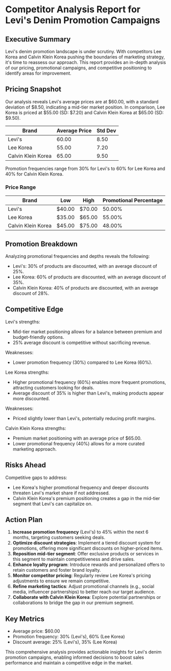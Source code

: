 # Competitor Analysis Report for Levi's Denim Promotion Campaigns

## Executive Summary
Levi's denim promotion landscape is under scrutiny. With competitors Lee Korea and Calvin Klein Korea pushing the boundaries of marketing strategy, it's time to reassess our approach. This report provides an in-depth analysis of our pricing, promotional campaigns, and competitive positioning to identify areas for improvement.

## Pricing Snapshot
Our analysis reveals Levi's average prices are at $60.00, with a standard deviation of $8.50, indicating a mid-tier market position. In comparison, Lee Korea is priced at $55.00 (SD: $7.20) and Calvin Klein Korea at $65.00 (SD: $9.50).

| Brand | Average Price | Std Dev |
| --- | --- | --- |
| Levi's | 60.00 | 8.50 |
| Lee Korea | 55.00 | 7.20 |
| Calvin Klein Korea | 65.00 | 9.50 |

Promotion frequencies range from 30% for Levi's to 60% for Lee Korea and 40% for Calvin Klein Korea.

### Price Range

| Brand | Low | High | Promotional Percentage |
| --- | --- | --- | --- |
| Levi's | $40.00 | $70.00 | 50.00% |
| Lee Korea | $35.00 | $65.00 | 55.00% |
| Calvin Klein Korea | $45.00 | $75.00 | 48.00% |

## Promotion Breakdown
Analyzing promotional frequencies and depths reveals the following:

* Levi's: 30% of products are discounted, with an average discount of 25%.
* Lee Korea: 60% of products are discounted, with an average discount of 35%.
* Calvin Klein Korea: 40% of products are discounted, with an average discount of 28%.

## Competitive Edge
Levi's strengths:

* Mid-tier market positioning allows for a balance between premium and budget-friendly options.
* 25% average discount is competitive without sacrificing revenue.

Weaknesses:

* Lower promotion frequency (30%) compared to Lee Korea (60%).

Lee Korea strengths:

* Higher promotional frequency (60%) enables more frequent promotions, attracting customers looking for deals.
* Average discount of 35% is higher than Levi's, making products appear more discounted.

Weaknesses:

* Priced slightly lower than Levi's, potentially reducing profit margins.

Calvin Klein Korea strengths:

* Premium market positioning with an average price of $65.00.
* Lower promotional frequency (40%) allows for a more curated marketing approach.

## Risks Ahead
Competitive gaps to address:

* Lee Korea's higher promotional frequency and deeper discounts threaten Levi's market share if not addressed.
* Calvin Klein Korea's premium positioning creates a gap in the mid-tier segment that Levi's can capitalize on.

## Action Plan

1. **Increase promotion frequency** (Levi's) to 45% within the next 6 months, targeting customers seeking deals.
2. **Optimize discount strategies**: Implement a tiered discount system for promotions, offering more significant discounts on higher-priced items.
3. **Reposition mid-tier segment**: Offer exclusive products or services in this segment to maintain competitiveness and drive sales.
4. **Enhance loyalty program**: Introduce rewards and personalized offers to retain customers and foster brand loyalty.
5. **Monitor competitor pricing**: Regularly review Lee Korea's pricing adjustments to ensure we remain competitive.
6. **Refine marketing tactics**: Adjust promotional channels (e.g., social media, influencer partnerships) to better reach our target audience.
7. **Collaborate with Calvin Klein Korea**: Explore potential partnerships or collaborations to bridge the gap in our premium segment.

## Key Metrics

* Average price: $60.00
* Promotion frequency: 30% (Levi's), 60% (Lee Korea)
* Discount average: 25% (Levi's), 35% (Lee Korea)

This comprehensive analysis provides actionable insights for Levi's denim promotion campaigns, enabling informed decisions to boost sales performance and maintain a competitive edge in the market.